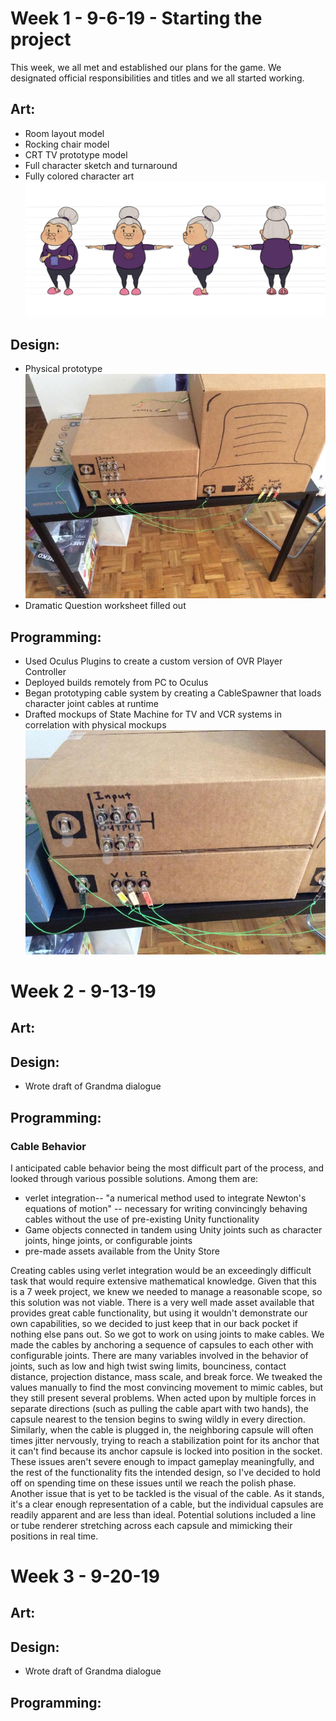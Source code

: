 # **Week 1 - 9-6-19 - Starting the project**
This week, we all met and established our plans for the game. We designated official responsibilities and titles and we all started working.

## **Art:**
* Room layout model
* Rocking chair model
* CRT TV prototype model
* Full character sketch and turnaround
* Fully colored character art
![Grandma Concept Art](https://github.com/parkerhams/grandma-game/blob/master/Documentation/images/physicalPrototype0.jpg)
## **Design:**
* Physical prototype
![Cardboard Prototype](https://github.com/parkerhams/grandma-game/blob/master/Documentation/images/physicalPrototype1.jpg)
* Dramatic Question worksheet filled out

## **Programming:**
* Used Oculus Plugins to create a custom version of OVR Player Controller
* Deployed builds remotely from PC to Oculus
* Began prototyping cable system by creating a CableSpawner that loads character joint cables at runtime
* Drafted mockups of State Machine for TV and VCR systems in correlation with physical mockups
![Cable References](https://github.com/parkerhams/grandma-game/blob/master/Documentation/images/physicalPrototype2.jpg) 

# **Week 2 - 9-13-19**

## **Art:**

## **Design:**
* Wrote draft of Grandma dialogue

## **Programming:**
### Cable Behavior
I anticipated cable behavior being the most difficult part of the process, and looked through various possible solutions. Among them are:
- verlet integration-- "a numerical method used to integrate Newton's equations of motion" -- necessary for writing convincingly behaving cables without the use of pre-existing Unity functionality
- Game objects connected in tandem using Unity joints such as character joints, hinge joints, or configurable joints
- pre-made assets available from the Unity Store

Creating cables using verlet integration would be an exceedingly difficult task that would require extensive mathematical knowledge. Given that this is a 7 week project, we knew we needed to manage a reasonable scope, so this solution was not viable. There is a very well made asset available that provides great cable functionality, but using it wouldn't demonstrate our own capabilities, so we decided to just keep that in our back pocket if nothing else pans out. So we got to work on using joints to make cables.
We made the cables by anchoring a sequence of capsules to each other with configurable joints. There are many variables involved in the behavior of joints, such as low and high twist swing limits, bounciness, contact distance, projection distance, mass scale, and break force. We tweaked the values manually to find the most convincing movement to mimic cables, but they still present several problems. When acted upon by multiple forces in separate directions (such as pulling the cable apart with two hands), the capsule nearest to the tension begins to swing wildly in every direction. Similarly, when the cable is plugged in, the neighboring capsule will often times jitter nervously, trying to reach a stabilization point for its anchor that it can't find because its anchor capsule is locked into position in the socket.
These issues aren't severe enough to impact gameplay meaningfully, and the rest of the functionality fits the intended design, so I've decided to hold off on spending time on these issues until we reach the polish phase.
Another issue that is yet to be tackled is the visual of the cable. As it stands, it's a clear enough representation of a cable, but the individual capsules are readily apparent and are less than ideal. Potential solutions included a line or tube renderer stretching across each capsule and mimicking their positions in real time.

# **Week 3 - 9-20-19**

## **Art:**

## **Design:**
* Wrote draft of Grandma dialogue

## **Programming:**
